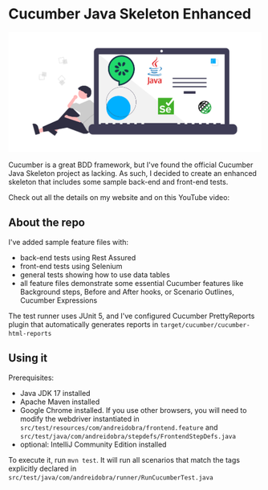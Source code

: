 # Cucumber Java Skeleton Enhanced
![An enhanced Cucumber Java Skeleton project with the essential dependencies](cucumber-automation-framework-skeleton-header.png)

Cucumber is a great BDD framework, but I've found the official Cucumber Java Skeleton project as lacking. As such, I decided to create an enhanced skeleton that includes some sample back-end and front-end tests.

Check out all the details on my website and on this YouTube video:

## About the repo
I've added sample feature files with:
- back-end tests using Rest Assured
- front-end tests using Selenium
- general tests showing how to use data tables
- all feature files demonstrate some essential Cucumber features like Background steps, Before and After hooks, or Scenario Outlines, Cucumber Expressions

The test runner uses JUnit 5, and I've configured Cucumber PrettyReports plugin that automatically generates reports in `target/cucumber/cucumber-html-reports`

## Using it

Prerequisites:
- Java JDK 17 installed
- Apache Maven installed
- Google Chrome installed. If you use other browsers, you will need to modify the webdriver instantiated in `src/test/resources/com/andreidobra/frontend.feature` and `src/test/java/com/andreidobra/stepdefs/FrontendStepDefs.java`
- optional: IntelliJ Community Edition installed

To execute it, run `mvn test`. It will run all scenarios that match the tags explicitly declared in `src/test/java/com/andreidobra/runner/RunCucumberTest.java`
